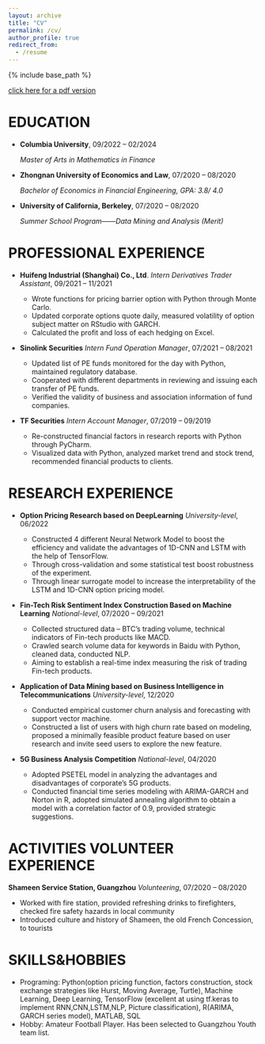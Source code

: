 ```yaml
---
layout: archive
title: "CV"
permalink: /cv/
author_profile: true
redirect_from:
  - /resume
---
```


{% include base_path %}

[click here for a pdf version](https://wangyiwei1999.github.io/files/CV.pdf)

EDUCATION
=======
* __Columbia University__, 09/2022 – 02/2024

  _Master of Arts in Mathematics in Finance_ 
  
* __Zhongnan University of Economics and Law__, 07/2020 – 08/2020

  _Bachelor of Economics in Financial Engineering, GPA: 3.8/ 4.0_
  
* __University of California, Berkeley__, 07/2020 – 08/2020

  _Summer School Program——Data Mining and Analysis (Merit)_
  
PROFESSIONAL EXPERIENCE
======
* __Huifeng Industrial (Shanghai) Co., Ltd__. _Intern Derivatives Trader Assistant_, 09/2021 – 11/2021

    * Wrote functions for pricing barrier option with Python through Monte Carlo.
    * Updated corporate options quote daily, measured volatility of option subject matter on RStudio with GARCH. 
    * Calculated the profit and loss of each hedging on Excel.

* __Sinolink Securities__ _Intern Fund Operation Manager_, 07/2021 – 08/2021

    * Updated list of PE funds monitored for the day with Python, maintained regulatory database. 
    * Cooperated with different departments in reviewing and issuing each transfer of PE funds. 
    * Verified the validity of business and association information of fund companies.

* __TF Securities__ _Intern Account Manager_, 07/2019 – 09/2019

    * Re-constructed financial factors in research reports with Python through PyCharm.
    * Visualized data with Python, analyzed market trend and stock trend, recommended financial products to clients.

RESEARCH EXPERIENCE
======
* __Option Pricing Research based on DeepLearning__ _University-level_, 06/2022

  * Constructed 4 different Neural Network Model to boost the efficiency and validate the advantages of 1D-CNN and LSTM with the help of TensorFlow.
  * Through cross-validation and some statistical test boost robustness of the experiment.
  * Through linear surrogate model to increase the interpretability of the LSTM and 1D-CNN option pricing model.

* __Fin-Tech Risk Sentiment Index Construction Based on Machine Learning__ _National-level_, 07/2020 – 09/2021

  * Collected structured data – BTC’s trading volume, technical indicators of Fin-tech products like MACD. 
  * Crawled search volume data for keywords in Baidu with Python, cleaned data, conducted NLP.
  * Aiming to establish a real-time index measuring the risk of trading Fin-tech products.

* __Application of Data Mining based on Business Intelligence in Telecommunications__ _University-level_, 12/2020

  * Conducted empirical customer churn analysis and forecasting with support vector machine.
  * Constructed a list of users with high churn rate based on modeling, proposed a minimally feasible product feature based on user research and invite seed users to explore the new feature.

* __5G Business Analysis Competition__ _National-level_, 04/2020

  * Adopted PSETEL model in analyzing the advantages and disadvantages of corporate’s 5G products.
  * Conducted financial time series modeling with ARIMA-GARCH and Norton in R, adopted simulated annealing algorithm to obtain a model with a correlation factor of 0.9, provided strategic suggestions.

ACTIVITIES VOLUNTEER EXPERIENCE
======
__Shameen Service Station, Guangzhou__ _Volunteering_, 07/2020 – 08/2020

* Worked with fire station, provided refreshing drinks to firefighters, checked fire safety hazards in local community
* Introduced culture and history of Shameen, the old French Concession, to tourists

SKILLS&HOBBIES
======
* Programing: Python(option pricing function, factors construction, stock exchange strategies like Hurst, Moving Average, Turtle), Machine Learning, Deep Learning, TensorFlow (excellent at using tf.keras to implement RNN,CNN,LSTM,NLP, Picture classification), R(ARIMA, GARCH series model), MATLAB, SQL
* Hobby: Amateur Football Player. Has been selected to Guangzhou Youth team list.
